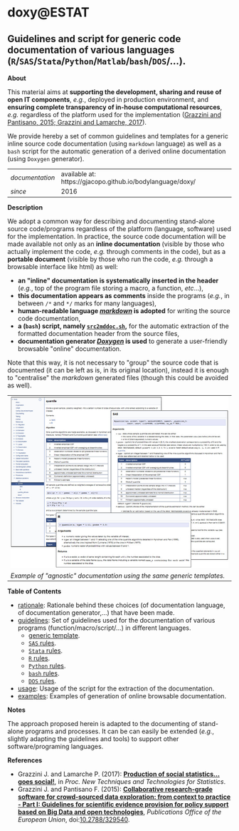 doxy@ESTAT
===========

Guidelines and script for generic code documentation of various languages (`R`/`SAS`/`Stata`/`Python`/`Matlab`/`bash`/`DOS`/...).
---

**About**

This material aims at **supporting the development, sharing and reuse of open IT components**, _e.g._, deployed in production environment, and **ensuring complete transparency of in-house computational resources**, _e.g._ regardless of the platform used for the implementation ([Grazzini and Pantisano, 2015; Grazzini and Lamarche, 2017](#References)). 

We provide hereby a set of common guidelines and templates for a generic inline source code documentation (using `markdown` language) as well as a `bash` script for the automatic generation of a derived online documentation (using `Doxygen` generator). 

<table align="center">
    <tr> <td align="left"><i>documentation</i></td> <td align="left">available at: https://gjacopo.github.io/bodylanguage/doxy/</td> </tr> 
    <tr> <td align="left"><i>since</i></td> <td align="left">2016</td> </tr> 
</table>

**<a name="Description"></a>Description**

We adopt a common way for describing and documenting stand-alone source code/programs regardless of the platform (language, software) used for the implementation. 
In practice, the source code documentation will be made available not only as an **inline documentation** (visible by those who actually implement the code, _e.g._ through comments in the code), but as a **portable document** (visible by those who run the code, _e.g._ through a browsable interface like html) as well:
* **an "inline" documentation is systematically inserted in the header** (_e.g._, top of the program file storing a macro, a function, _etc_...),
* **this documentation appears as comments** inside the programs (_e.g._, in between `/*` and `*/` marks for many languages),
* **human-readable language [_markdown_](https://daringfireball.net/projects/markdown/) is adopted** for writing the source code documentation,
* **a (`bash`) script, namely [`src2mddoc.sh`](src2mddoc.sh),** for the automatic extraction of the formatted documentation header from the source files,
* **documentation generator [_Doxygen_](http://www.stack.nl/~dimitri/doxygen/) is used** to generate a user-friendly browsable "online" documentation.

Note that this way, it is not necessary to "group" the source code that is documented (it can be left as is, in its original location), instead it is enough to "centralise" the _markdown_ generated files (though this could be avoided as well).

<table>
<tr>
<td align="centre"><kbd><img src="https://github.com/gjacopo/bodylanguage/blob/master/docs/doxy/example_ping.png" alt="example PING quantile" width="700"  align="centre"> </kbd></td>
</tr>
<footer>
<td align="centre"><i>Example of "agnostic" documentation using the same generic templates.</i></td>
</footer>
</table>

**<a name="TableofContents"></a>Table of Contents**

* [rationale](rationale.md): Rationale behind these choices (of documentation language, of documentation generator,...) that have been made.
* [guidelines](guidelines.md): Set of guidelines used for the documentation of various programs (function/macro/script/...) in different languages.
  + [generic template](guidelines.md#Generic_template).
  + [`SAS` rules](https://github.com/gjacopo/bodylanguage/blob/master/docs/doxy/guidelines.md#SAS_rules).
  + [`Stata` rules](https://github.com/gjacopo/bodylanguage/blob/master/docs/doxy/guidelines.md#Stata_rules).
  + [`R` rules](https://github.com/gjacopo/bodylanguage/blob/master/docs/doxy/guidelines.md#R_rules).
  + [`Python` rules](https://github.com/gjacopo/bodylanguage/blob/master/docs/doxy/guidelines.md#Python_rules).
  + [`bash` rules](https://github.com/gjacopo/bodylanguage/blob/master/docs/doxy/guidelines.md#bash_rules).
  + [`DOS` rules](https://github.com/gjacopo/bodylanguage/blob/master/docs/doxy/guidelines.md#DOS_rules).
* [usage](https://github.com/gjacopo/bodylanguage/blob/master/docs/doxy/usage.md): Usage of the script for the extraction of the documentation.
* [examples](https://github.com/gjacopo/bodylanguage/blob/master/docs/doxy/examples.md): Examples of generation of online browsable documentation.

**<a name="Notes"></a>Notes**

The approach proposed herein is adapted to the documenting of stand-alone programs and processes.
It can be can easily be extended (_e.g._, slightly adapting the guidelines and tools) to support other software/programing languages. 

**<a name="References"></a>References**

* Grazzini J. and Lamarche P. (2017): [**Production of social statistics... goes social!**](https://www.conference-service.com/NTTS2017/documents/agenda/data/abstracts/abstract_124.html), in _Proc.  New Techniques and Technologies for Statistics_.
* Grazzini J. and Pantisano F. (2015): [**Collaborative research-grade software for crowd-sourced data exploration: from context to practice - Part I: Guidelines for scientific evidence provision for policy support based on Big Data and open technologies**](http://publications.jrc.ec.europa.eu/repository/bitstream/JRC94504/lb-na-27094-en-n.pdf), _Publications Office of the European Union_, doi:[10.2788/329540](http://dx.doi.org/10.2788/329540).
